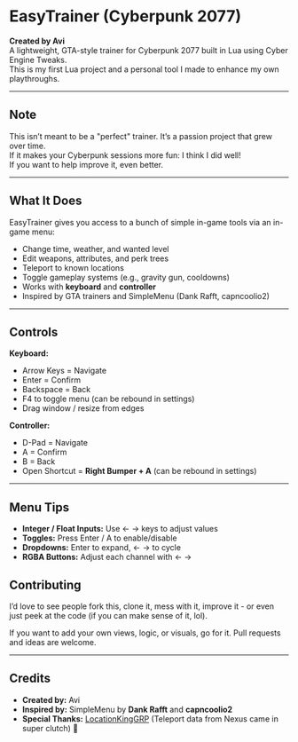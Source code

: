 # EasyTrainer (Cyberpunk 2077)

**Created by Avi**  
A lightweight, GTA-style trainer for Cyberpunk 2077 built in Lua using Cyber Engine Tweaks.  
This is my first Lua project and a personal tool I made to enhance my own playthroughs.

---


## Note
This isn’t meant to be a "perfect" trainer. It’s a passion project that grew over time.  
If it makes your Cyberpunk sessions more fun: I think I did well!  
If you want to help improve it, even better.

---

## What It Does

EasyTrainer gives you access to a bunch of simple in-game tools via an in-game menu:

- Change time, weather, and wanted level
- Edit weapons, attributes, and perk trees
- Teleport to known locations
- Toggle gameplay systems (e.g., gravity gun, cooldowns)
- Works with **keyboard** and **controller**
- Inspired by GTA trainers and SimpleMenu (Dank Rafft, capncoolio2)

---

## Controls

**Keyboard:**
- Arrow Keys = Navigate  
- Enter = Confirm  
- Backspace = Back
- F4 to toggle menu (can be rebound in settings)  
- Drag window / resize from edges

**Controller:**
- D-Pad = Navigate  
- A = Confirm  
- B = Back  
- Open Shortcut = **Right Bumper + A** (can be rebound in settings)  



---

## Menu Tips

- **Integer / Float Inputs:** Use ← → keys to adjust values
- **Toggles:** Press Enter / A to enable/disable
- **Dropdowns:** Enter to expand, ← → to cycle
- **RGBA Buttons:** Adjust each channel with ← →

##  Contributing

I’d love to see people fork this, clone it, mess with it, improve it - or even just peek at the code (if you can make sense of it, lol).

If you want to add your own views, logic, or visuals, go for it. Pull requests and ideas are welcome.

---

## Credits

- **Created by:** Avi  
- **Inspired by:** SimpleMenu by **Dank Rafft** and **capncoolio2**  
- **Special Thanks:** [LocationKingGRP](https://next.nexusmods.com/profile/LocationKingGRP/mods) (Teleport data from Nexus came in super clutch) 🙏 
